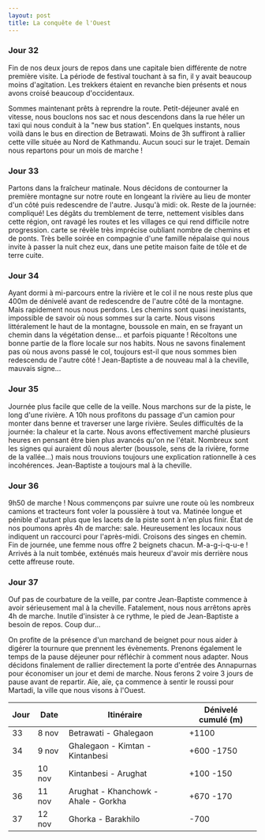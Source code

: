 ```yaml
---
layout: post
title: La conquête de l'Ouest
---
```


### Jour 32

Fin de nos deux jours de repos dans une capitale bien différente de notre première visite. La période de festival touchant à sa fin, il y avait beaucoup moins d'agitation. Les trekkers étaient en revanche bien présents et nous avons croisé beaucoup d'occidentaux.
 
Sommes maintenant prêts à reprendre la route. Petit-déjeuner avalé en vitesse, nous bouclons nos sac et nous descendons dans la rue héler un taxi qui nous conduit à la "new bus station". En quelques instants, nous voilà dans le bus en direction de Betrawati. Moins de 3h suffiront à rallier cette ville située au Nord de Kathmandu. Aucun souci sur le trajet. Demain nous repartons pour un mois de marche !

### Jour 33

Partons dans la fraîcheur matinale. Nous décidons de contourner la première montagne sur notre route en longeant la rivière au lieu de monter d'un côté puis redescendre de l'autre. Jusqu'à midi: ok. Reste de la journée: compliqué! Les dégâts du tremblement de terre, nettement visibles dans cette région, ont ravagé les routes et les villages ce qui rend difficile notre progression. carte se révèle très imprécise oubliant nombre de chemins et de ponts. Très belle soirée en compagnie d'une famille népalaise qui nous invite à passer la nuit chez eux, dans une petite maison faite de tôle et de terre cuite. 

### Jour 34

Ayant dormi à mi-parcours entre la rivière et le col il ne nous reste plus que 400m de dénivelé avant de redescendre de l'autre côté de la montagne. Mais rapidement nous nous perdons. Les chemins sont quasi inexistants, impossible de savoir où nous sommes sur la carte. Nous visons littéralement le haut de la montagne, boussole en main, en se frayant un chemin dans la végétation dense... et parfois piquante ! Récoltons une bonne partie de la flore locale sur nos habits. Nous ne savons finalement pas où nous avons passé le col, toujours est-il que nous sommes bien redescendu de l'autre côté ! Jean-Baptiste a de nouveau mal à la cheville, mauvais signe...

### Jour 35

Journée plus facile que celle de la veille. Nous marchons sur de la piste, le long d'une rivière. A 10h nous profitons du passage d'un camion pour monter dans benne et traverser une large rivière. Seules difficultés de la journée: la chaleur et la carte. Nous avons effectivement marché plusieurs heures en pensant être bien plus avancés qu'on ne l'était. Nombreux sont les signes qui auraient dû nous alerter (boussole, sens de la rivière, forme de la vallée...) mais nous trouvions toujours une explication rationnelle à ces incohérences. Jean-Baptiste a toujours mal à la cheville. 

### Jour 36

9h50 de marche ! Nous commençons par suivre une route où les nombreux camions et tracteurs font voler la poussière à tout va. Matinée longue et pénible d'autant plus que les lacets de la piste sont à n'en plus finir. État de nos poumons après 4h de marche: sale. Heureusement les locaux nous indiquent un raccourci pour l'après-midi. Croisons des singes en chemin. Fin de journée, une femme nous offre 2 beignets chacun. M-a-g-i-q-u-e ! Arrivés à la nuit tombée, exténués mais heureux d'avoir mis derrière nous cette affreuse route. 

### Jour 37

Ouf pas de courbature de la veille, par contre Jean-Baptiste commence à avoir sérieusement mal à la cheville. Fatalement, nous nous arrêtons après 4h de marche. Inutile d'insister à ce rythme, le pied de Jean-Baptiste a besoin de repos. Coup dur...

On profite de la présence d'un marchand de beignet pour nous aider à digérer la tournure que prennent les évènements. Prenons également le temps de la pause déjeuner pour réfléchir à comment nous adapter. Nous décidons finalement de rallier directement la porte d'entrée des Annapurnas pour économiser un jour et demi de marche. Nous ferons 2 voire 3 jours de pause avant de repartir. Aïe, aïe, ça commence à sentir le roussi pour Martadi, la ville que nous visons à l'Ouest. 


Jour | Date | Itinéraire | Dénivelé cumulé (m)
--- | --- | --- | --- 
33 | 8 nov | Betrawati - Ghalegaon | +1100
34 | 9 nov | Ghalegaon - Kimtan - Kintanbesi | +600 -1750
35 | 10 nov | Kintanbesi - Arughat | +100 -150
36 | 11 nov | Arughat - Khanchowk - Ahale - Gorkha | +670 -170
37 | 12 nov | Ghorka - Barakhilo | -700
